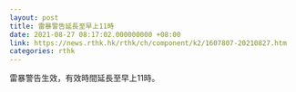 ```yaml
---
layout: post
title: 雷暴警告延長至早上11時
date: 2021-08-27 08:17:02.000000000 +08:00
link: https://news.rthk.hk/rthk/ch/component/k2/1607807-20210827.htm
categories: rthk
---
```


雷暴警告生效，有效時間延長至早上11時。
